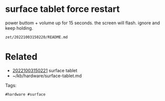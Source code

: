 # surface tablet force restart
power buttom + volume up for 15 seconds. the screen will flash. ignore and keep holding.

` zet/20221003150220/README.md `

# Related

- [20221003150221](/zet/20221003150221/README.md) surface tablet
- ~/kb/hardware/surface-tablet.md

Tags:

    #hardware #surface 
